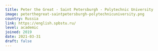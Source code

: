 ```yaml
---
title: Peter the Great - Saint Petersburgh - Polytechnic University
image: peterthegreat-saintpetersburgh-polytechnicuniversity.png
country: Russia
link: https://english.spbstu.ru/
level: academic
joined: 2019
date: 2021-03-31
draft: false
---
```

